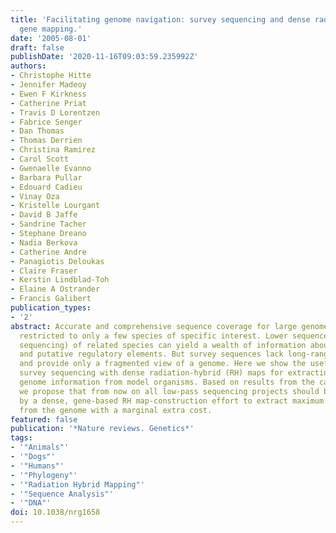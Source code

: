 ```yaml
---
title: 'Facilitating genome navigation: survey sequencing and dense radiation-hybrid
  gene mapping.'
date: '2005-08-01'
draft: false
publishDate: '2020-11-16T09:03:59.235992Z'
authors:
- Christophe Hitte
- Jennifer Madeoy
- Ewen F Kirkness
- Catherine Priat
- Travis D Lorentzen
- Fabrice Senger
- Dan Thomas
- Thomas Derrien
- Christina Ramirez
- Carol Scott
- Gwenaelle Evanno
- Barbara Pullar
- Edouard Cadieu
- Vinay Oza
- Kristelle Lourgant
- David B Jaffe
- Sandrine Tacher
- Stephane Dreano
- Nadia Berkova
- Catherine Andre
- Panagiotis Deloukas
- Claire Fraser
- Kerstin Lindblad-Toh
- Elaine A Ostrander
- Francis Galibert
publication_types:
- '2'
abstract: Accurate and comprehensive sequence coverage for large genomes has been
  restricted to only a few species of specific interest. Lower sequence coverage (survey
  sequencing) of related species can yield a wealth of information about gene content
  and putative regulatory elements. But survey sequences lack long-range continuity
  and provide only a fragmented view of a genome. Here we show the usefulness of combining
  survey sequencing with dense radiation-hybrid (RH) maps for extracting maximum comparative
  genome information from model organisms. Based on results from the canine system,
  we propose that from now on all low-pass sequencing projects should be accompanied
  by a dense, gene-based RH map-construction effort to extract maximum information
  from the genome with a marginal extra cost.
featured: false
publication: '*Nature reviews. Genetics*'
tags:
- '"Animals"'
- '"Dogs"'
- '"Humans"'
- '"Phylogeny"'
- '"Radiation Hybrid Mapping"'
- '"Sequence Analysis"'
- '"DNA"'
doi: 10.1038/nrg1658
---
```


